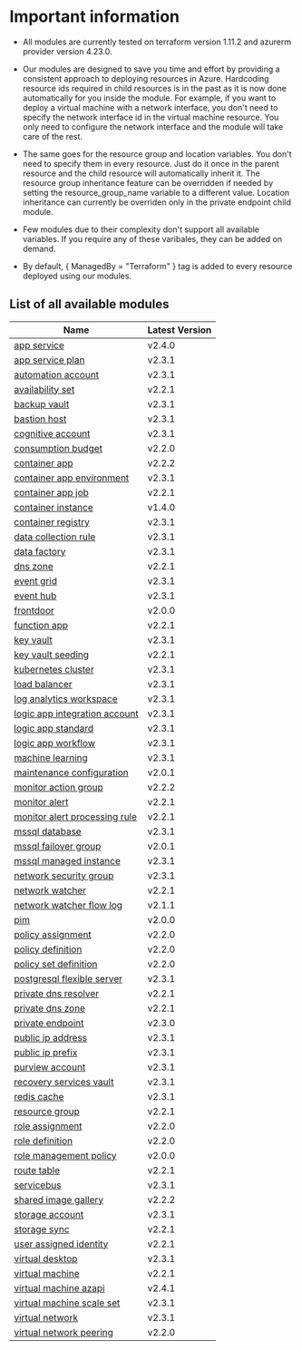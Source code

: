 # Important information
* All modules are currently tested on terraform version 1.11.2 and azurerm provider version 4.23.0.

* Our modules are designed to save you time and effort by providing a consistent approach to deploying resources in Azure. Hardcoding resource ids required in child resources is in the past as it is now done automatically for you inside the module. For example, if you want to deploy a virtual machine with a network interface, you don't need to specify the network interface id in the virtual machine resource. You only need to configure the network interface and the module will take care of the rest.

* The same goes for the resource group and location variables. You don't need to specify them in every resource. Just do it once in the parent resource and the child resource will automatically inherit it. The resource group inheritance feature can be overridden if needed by setting the resource_group_name variable to a different value. Location inheritance can currently be overriden only in the private endpoint child module.

* Few modules due to their complexity don't support all available variables. If you require any of these varibales, they can be added on demand.

* By default, { ManagedBy = "Terraform" } tag is added to every resource deployed using our modules.

## List of all available modules


| Name | Latest Version |
| ---- | -------------- |
| [app service](./app-service/README.md) | v2.4.0 |
| [app service plan](./app-service-plan/README.md) | v2.3.1 |
| [automation account](./automation-account/README.md) | v2.3.1 |
| [availability set](./availability-set/README.md) | v2.2.1 |
| [backup vault](./backup-vault/README.md) | v2.3.1 |
| [bastion host](./bastion-host/README.md) | v2.3.1 |
| [cognitive account](./cognitive-account/README.md) | v2.3.1 |
| [consumption budget](./consumption-budget/README.md) | v2.2.0 |
| [container app](./container-app/README.md) | v2.2.2 |
| [container app environment](./container-app-environment/README.md) | v2.3.1 |
| [container app job](./container-app-job/README.md) | v2.2.1 |
| [container instance](./container-instance/README.md) | v1.4.0 |
| [container registry](./container-registry/README.md) | v2.3.1 |
| [data collection rule](./data-collection-rule/README.md) | v2.3.1 |
| [data factory](./data-factory/README.md) | v2.3.1 |
| [dns zone](./dns-zone/README.md) | v2.2.1 |
| [event grid](./event-grid/README.md) | v2.3.1 |
| [event hub](./event-hub/README.md) | v2.3.1 |
| [frontdoor](./frontdoor/README.md) | v2.0.0 |
| [function app](./function-app/README.md) | v2.2.1 |
| [key vault](./key-vault/README.md) | v2.3.1 |
| [key vault seeding](./key-vault-seeding/README.md) | v2.2.1 |
| [kubernetes cluster](./kubernetes-cluster/README.md) | v2.3.1 |
| [load balancer](./load-balancer/README.md) | v2.3.1 |
| [log analytics workspace](./log-analytics-workspace/README.md) | v2.3.1 |
| [logic app integration account](./logic-app-integration-account/README.md) | v2.3.1 |
| [logic app standard](./logic-app-standard/README.md) | v2.3.1 |
| [logic app workflow](./logic-app-workflow/README.md) | v2.3.1 |
| [machine learning](./machine-learning/README.md) | v2.3.1 |
| [maintenance configuration](./maintenance-configuration/README.md) | v2.0.1 |
| [monitor action group](./monitor-action-group/README.md) | v2.2.2 |
| [monitor alert](./monitor-alert/README.md) | v2.2.1 |
| [monitor alert processing rule](./monitor-alert-processing-rule/README.md) | v2.2.1 |
| [mssql database](./mssql-database/README.md) | v2.3.1 |
| [mssql failover group](./mssql-failover-group/README.md) | v2.0.1 |
| [mssql managed instance](./mssql-managed-instance/README.md) | v2.3.1 |
| [network security group](./network-security-group/README.md) | v2.3.1 |
| [network watcher](./network-watcher/README.md) | v2.2.1 |
| [network watcher flow log](./network-watcher-flow-log/README.md) | v2.1.1 |
| [pim](./pim/README.md) | v2.0.0 |
| [policy assignment](./policy-assignment/README.md) | v2.2.0 |
| [policy definition](./policy-definition/README.md) | v2.2.0 |
| [policy set definition](./policy-set-definition/README.md) | v2.2.0 |
| [postgresql flexible server](./postgresql-flexible-server/README.md) | v2.3.1 |
| [private dns resolver](./private-dns-resolver/README.md) | v2.2.1 |
| [private dns zone](./private-dns-zone/README.md) | v2.2.1 |
| [private endpoint](./private-endpoint/README.md) | v2.3.0 |
| [public ip address](./public-ip-address/README.md) | v2.3.1 |
| [public ip prefix](./public-ip-prefix/README.md) | v2.3.1 |
| [purview account](./purview-account/README.md) | v2.3.1 |
| [recovery services vault](./recovery-services-vault/README.md) | v2.3.1 |
| [redis cache](./redis-cache/README.md) | v2.3.1 |
| [resource group](./resource-group/README.md) | v2.2.1 |
| [role assignment](./role-assignment/README.md) | v2.2.0 |
| [role definition](./role-definition/README.md) | v2.2.0 |
| [role management policy](./role-management-policy/README.md) | v2.0.0 |
| [route table](./route-table/README.md) | v2.2.1 |
| [servicebus](./servicebus/README.md) | v2.3.1 |
| [shared image gallery](./shared-image-gallery/README.md) | v2.2.2 |
| [storage account](./storage-account/README.md) | v2.3.1 |
| [storage sync](./storage-sync/README.md) | v2.2.1 |
| [user assigned identity](./user-assigned-identity/README.md) | v2.2.1 |
| [virtual desktop](./virtual-desktop/README.md) | v2.3.1 |
| [virtual machine](./virtual-machine/README.md) | v2.2.1 |
| [virtual machine azapi](./virtual-machine-azapi/README.md) | v2.4.1 |
| [virtual machine scale set](./virtual-machine-scale-set/README.md) | v2.3.1 |
| [virtual network](./virtual-network/README.md) | v2.3.1 |
| [virtual network peering](./virtual-network-peering/README.md) | v2.2.0 |
